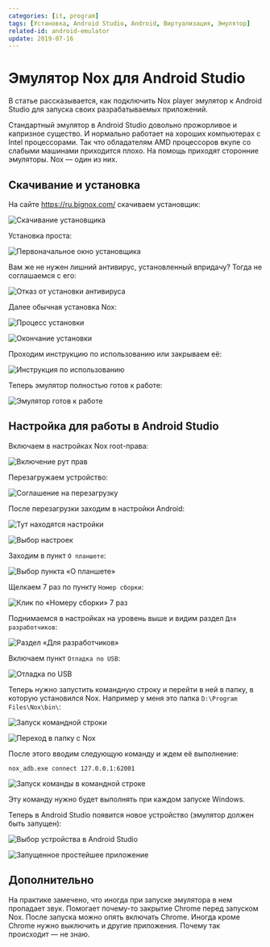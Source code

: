 ```yaml
---
categories: [it, program]
tags: [Установка, Android Studio, Android, Виртуализация, Эмулятор]
related-id: android-emulator
update: 2019-07-16
---
```


# Эмулятор Nox для Android Studio

В статье рассказывается, как подключить Nox player эмулятор к Android Studio для запуска своих разрабатываемых приложений.

Стандартный эмулятор в Android Studio довольно прожорливое и капризное существо. И нормально работает на хороших компьютерах с Intel процессорами. Так что обладателям AMD процессоров вкупе со слабыми машинами приходится плохо. На помощь приходят сторонние эмуляторы. Nox — один из них.

## Скачивание и установка

На сайте <https://ru.bignox.com/> скачиваем установщик:

![Скачивание установщика](img/download.png)

Установка проста:

![Первоначальное окно установщика](img/install_01.png)

Вам же не нужен лишний антивирус, установленный впридачу? Тогда не соглашаемся с его:

![Отказ от установки антивируса](img/install_02.png)

Далее обычная установка Nox:

![Процесс установки](img/install_03.png)

![Окончание установки](img/install_04.png)

Проходим инструкцию по использованию или закрываем её:

![Инструкция по использованию](img/install_05.png)

Теперь эмулятор полностью готов к работе:

![Эмулятор готов к работе](img/nox.png)

## Настройка для работы в Android Studio

Включаем в настройках Nox root-права:

![Включение рут прав](img/root_01.png)

Перезагружаем устройство:

![Соглашение на перезагрузку](img/root_02.png)

После перезагрузки заходим в настройки Android:

![Тут находятся настройки](img/settings_01.png)

![Выбор настроек](img/settings_02.png)

Заходим в пункт `О планшете`:

![Выбор пункта «О планшете»](img/settings_03.png)

Щелкаем 7 раз по пункту `Номер сборки`:

![Клик по «Номеру сборки» 7 раз](img/settings_04.png)

Поднимаемся в настройках на уровень выше и видим раздел `Для разработчиков`:

![Раздел «Для разработчиков»](img/settings_05.png)

Включаем пункт `Отладка по USB`:

![Отладка по USB](img/settings_06.png)

Теперь нужно запустить командную строку и перейти в ней в папку, в которую установился Nox. Например у меня это папка `D:\Program Files\Nox\bin\`:

![Запуск командной строки](img/settings_07.png)

![Переход в папку с Nox](img/settings_08.png)

После этого вводим следующую команду и ждем её выполнение:

```console
nox_adb.exe connect 127.0.0.1:62001
```

![Запуск команды в командной строке](img/settings_09.png)

Эту команду нужно будет выполнять при каждом запуске Windows.

Теперь в Android Studio появится новое устройство (эмулятор должен быть запущен):

![Выбор устройства в Android Studio](img/run_01.png)

![Запущенное простейшее приложение](img/run_02.png)

## Дополнительно

На практике замечено, что иногда при запуске эмулятора в нем пропадает звук. Помогает почему-то закрытие Chrome перед запуском Nox. После запуска можно опять включать Chrome. Иногда кроме Chrome нужно выключить и другие приложения. Почему так происходит — не знаю.
